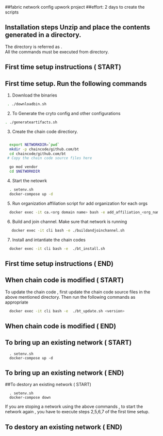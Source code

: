 ##fabric network config upwork project
##effort: 2 days to create the scripts 


## Installation steps Unzip and place the contents generated in a directory. 
The directory is referred as <network>.  
All the commands must be executed from  <network> directory.  
## First time setup instructions ( START) 
## First time setup. Run the following commands 
 1. Download the binaries 
```sh 
 . ./downloadbin.sh 
``` 

 2. To Generate the cryto config and other configurations
 ```sh 
 . ./generateartifacts.sh 

``` 

 3. Create the chain code directiory.
```sh 

  export NETWORKDIR=`pwd` 
  mkdir -p chaincode/github.com/bt 
  cd chaincode/github.com/bt 
 # Copy the chain code source files here 

  go mod vendor
  cd $NETWORKDIR 

``` 

 4. Start the netowrk  

```sh 
  . setenv.sh 
  docker-compose up -d 
``` 

 5. Run organization affiliation script for add organization for each orgs
```sh 
  docker exec -it ca.<org domain name> bash -e add_affiliation_<org_name>.sh 
``` 

 6. Build and join channel. Make sure that network is running 

```sh 
   docker exec -it cli bash -e ./buildandjoinchannel.sh 

``` 

 7. Install and intantiate the chain codes 
```sh 
  docker exec -it cli bash -e  ./bt_install.sh
``` 
##  First time setup instructions ( END) 


 ## When chain code is modified ( START) 
 To update the chain code , first update the chain code source files in the above mentioned directory.
Then run the following commands as appropriate

```sh 
  docker exec -it cli bash -e  ./bt_update.sh <version>
``` 
## When chain code is modified ( END) 


## To bring up an existing network ( START) 
``` 
  . setenv.sh 
  docker-compose up -d 
``` 
## To bring up an existing network ( END) 


##To destory  an existing network ( START) 
``` 
  . setenv.sh 
  docker-compose down 
``` 
 If you are stoping a network using the above commands , 
 to start the network again , you have to execute steps 2,5,6,7 of the first time setup.
 

## To destory  an existing network ( END) 

